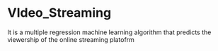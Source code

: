 # VIdeo_Streaming
It is a multiple regression machine learning algorithm that predicts the viewership of the online streaming platofrm

